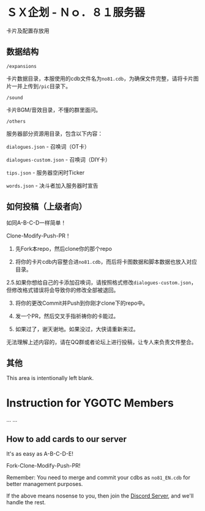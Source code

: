 # ＳＸ企划 - Ｎｏ．８１服务器
卡片及配置存放用

## 数据结构 ##
``/expansions``

卡片数据目录，本服使用的cdb文件名为``no81.cdb``，为确保文件完整，请将卡片图片一并上传到``/pic``目录下。

``/sound``

卡片BGM/音效目录，不懂的群里面问。

``/others``

服务器部分资源用目录，包含以下内容：

``dialogues.json`` - 召唤词（OT卡）

``dialogues-custom.json`` - 召唤词（DIY卡）

``tips.json`` - 服务器空闲时Ticker

``words.json`` - 决斗者加入服务器时宣告

## 如何投稿（上级者向） ##
如同A-B-C-D一样简单！

Clone-Modify-Push-PR！

1. 先Fork本repo，然后clone你的那个repo

2. 将你的卡片cdb内容整合进``no81.cdb``，而后将卡图数据和脚本数据也放入对应目录。


2.5.如果你想给自己的卡添加召唤词，请按照格式修改``dialogues-custom.json``，但修改格式错误将会导致你的修改全部被退回。 

3. 将你的更改Commit并Push到你刚才clone下的repo中。

4. 发一个PR，然后交叉手指祈祷你的卡能过。

5. 如果过了，谢天谢地。如果没过，大侠请重新来过。

无法理解上述内容的，请在QQ群或者论坛上进行投稿，让专人来负责文件整合。

## 其他 ##
This area is intentionally left blank.


# Instruction for YGOTC Members #
... ...

## How to add cards to our server ##
It's as easy as A-B-C-D-E!

Fork-Clone-Modify-Push-PR!

Remember: You need to merge and commit your cdbs as ``no81_EN.cdb`` for better management purposes. 

If the above means nosense to you, then join the [Discord Server](https://discord.gg/KS7GkyQ), and we'll handle the rest.